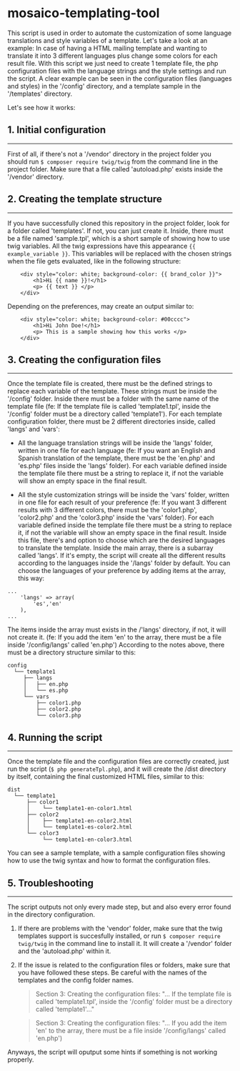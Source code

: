 # mosaico-templating-tool

This script is used in order to automate the customization of some language translations and style variables of a template. Let's take a look at an example: 
In case of having a HTML mailing template and wanting to translate it into 3 different languages plus change some colors for each result file. With this script we just need to create 1 template file, the php configuration files with the language strings and the style settings and run the script. A clear example can be seen in the configuration files (languages and styles) in the '/config' directory, and a template sample in the '/templates' directory.

Let's see how it works:

## 1. Initial configuration
___
First of all, if there's not a '/vendor' directory in the project folder you should run `$ composer require twig/twig` from the command line in the project folder. Make sure that a file called 'autoload.php' exists inside the '/vendor' directory.

## 2. Creating the template structure
___
If you have successfully cloned this repository in the project folder, look for a folder called 'templates'. If not, you can just create it. Inside, there must be a file named 'sample.tpl', which is a short sample of showing how to use twig variables. All the twig expressions have this appearance `{{ example_variable }}`. This variables will be replaced with the chosen strings when the file gets evaluated, like in the following structure: 
```
    <div style="color: white; background-color: {{ brand_color }}">
        <h1>Hi {{ name }}!</h1>
        <p> {{ text }} </p>
    </div>
```
Depending on the preferences, may create an output similar to:
```
    <div style="color: white; background-color: #00cccc">
        <h1>Hi John Doe!</h1>
        <p> This is a sample showing how this works </p>
    </div>
```

## 3. Creating the configuration files
___
Once the template file is created, there must be the defined strings to replace each variable of the template. These strings must be inside the '/config' folder. Inside there must be a folder with the same name of the template file (fe: If the template file is called 'template1.tpl', inside the '/config' folder must be a directory called 'template1'). For each template configuration folder, there must be 2 different directories inside, called 'langs' and 'vars': 
* All the language translation strings will be inside the 'langs' folder, written in one file for each language (fe: If you want an English and Spanish translation of the template, there must be the 'en.php' and 'es.php' files inside the 'langs' folder). For each variable defined inside the template file there must be a string to replace it, if not the variable will show an empty space in the final result.

* All the style customization strings will be inside the 'vars' folder, written in one file for each result of your preference (fe: If you want 3 different results with 3 different colors, there must be the 'color1.php', 'color2.php' and the 'color3.php' inside the 'vars' folder). For each variable defined inside the template file there must be a string to replace it, if not the variable will show an empty space in the final result. Inside this file, there's and option to choose which are the desired languages to translate the template. Inside the main array, there is a subarray called 'langs'. If it's empty, the script will create all the different results according to the languages inside the '/langs' folder by default. You can choose the languages of your preference by adding items at the array, this way: 
```
...
    'langs' => array(
        'es','en'
    ),
...
```
The items inside the array must exists in the /'langs' directory, if not, it will not create it. (fe: If you add the item 'en' to the array, there must be a file inside '/config/langs' called 'en.php')
According to the notes above, there must be a directory structure similar to this:

```
config
  └── template1
     ├── langs
     │   ├── en.php
     │   └── es.php
     └── vars
         ├── color1.php
         ├── color2.php
         └── color3.php
```

## 4. Running the script
___
Once the template file and the configuration files are correctly created, just run the script (`$ php generateTpl.php`), and it will create the /dist directory by itself, containing the final customized HTML files, similar to this:
```
dist
  └── template1
      ├── color1
      │    └── template1-en-color1.html
      ├── color2
      │    ├── template1-en-color2.html
      │    └── template1-es-color2.html
      └── color3
           └── template1-en-color3.html
```

You can see a sample template, with a sample configuration files showing how to use the twig syntax and how to format the configuration files.

## 5. Troubleshooting
___
The script outputs not only every made step, but and also every error found in the directory configuration.
1. If there are problems with the 'vendor' folder, make sure that the twig templates support is succesfully installed, or run `$ composer require twig/twig` in the command line to install it. It will create a '/vendor' folder and the 'autoload.php' within it.

2. If the issue is related to the configuration files or folders, make sure that you have followed these steps. Be careful with the names of the templates and the config folder names. 
    > Section 3: Creating the configuration files:
    >  "... If the template file is called 'template1.tpl', inside the '/config' folder must be a directory called 'template1'..."

    > Section 3: Creating the configuration files:
    >  "... If you add the item 'en' to the array, there must be a file inside '/config/langs' called 'en.php')

Anyways, the script will oputput some hints if something is not working properly.